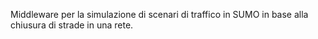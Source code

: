 Middleware per la simulazione di scenari di traffico in SUMO in base alla chiusura di strade in una rete. 